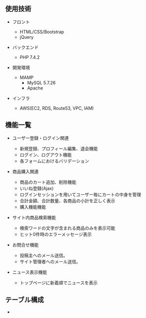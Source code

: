


## 使用技術

+ フロント
  - HTML/CSS/Bootstrap
  - jQuery

+ バックエンド
  - PHP 7.4.2

+ 開発環境
  - MAMP
    - MySQL 5.7.26
    - Apache
    
+ インフラ
  - AWS(EC2, RDS, Route53, VPC, IAM)


## 機能一覧

+ ユーザー登録・ログイン関連
  - 新規登録、プロフィール編集、退会機能
  - ログイン、ログアウト機能
  - 各フォームにおけるバリデーション

+ 商品購入関連
  + 商品のカート追加、削除機能
  + いいね登録(Ajax)
  + ログインセッションを用いてユーザー毎にカートの中身を管理
  + 合計金額、合計数量、各商品の小計を正しく表示
  + 購入機能機能

+ サイト内商品検索機能
  + 検索ワードの文字が含まれる商品のみを表示可能
  + ヒット0件時のエラーメッセージ表示

+ お問合せ機能
  + 投稿主へのメール送信。
  + サイト管理者へのメール送信。

+ ニュース表示機能
  - トップページに新着順でニュースを表示

## テーブル構成

+ 